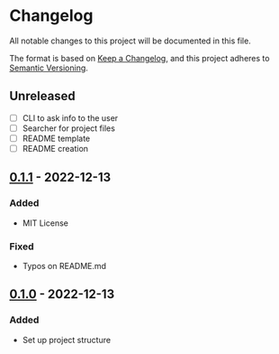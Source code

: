 # Changelog

All notable changes to this project will be documented in this file.

The format is based on [Keep a Changelog](https://keepachangelog.com/en/1.0.0/),
and this project adheres to [Semantic Versioning](https://semver.org/spec/v2.0.0.html).

## Unreleased

- [ ] CLI to ask info to the user
- [ ] Searcher for project files
- [ ] README template
- [ ] README creation 

## [0.1.1](https://github.com/caio-bernardo/MakeReadme/tags/v0.1.0..v0.1.1) - 2022-12-13

### Added

 - MIT License

### Fixed
 - Typos on README.md 

## [0.1.0](https://github.com/caio-bernardo/MakeReadme/tags/v0.1.0..HEAD) - 2022-12-13

### Added

 - Set up project structure 

